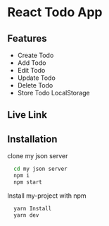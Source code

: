 # React Todo App



## Features

- Create Todo
- Add Todo
- Edit Todo
- Update Todo
- Delete Todo
- Store Todo LocalStorage

## Live Link


## Installation
clone my json server
```bash
  cd my json server
  npm i
  npm start
```
Install my-project with npm

```bash
  yarn Install
  yarn dev
```
    

